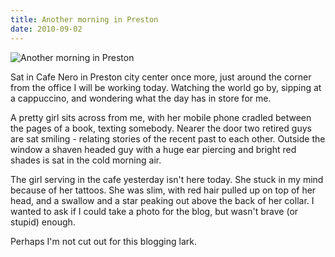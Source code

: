 ```yaml
---
title: Another morning in Preston
date: 2010-09-02
---
```


![Another morning in Preston](https://source.unsplash.com/ZYYS1kapOm8/1600x900)

Sat in Cafe Nero in Preston city center once more, just around the corner from the office I will be working today. Watching the world go by, sipping at a cappuccino, and wondering what the day has in store for me.

A pretty girl sits across from me, with her mobile phone cradled between the pages of a book, texting somebody. Nearer the door two retired guys are sat smiling - relating stories of the recent past to each other. Outside the window a shaven headed guy with a huge ear piercing and bright red shades is sat in the cold morning air.

The girl serving in the cafe yesterday isn't here today. She stuck in my mind because of her tattoos. She was slim, with red hair pulled up on top of her head, and a swallow and a star peaking out above the back of her collar. I wanted to ask if I could take a photo for the blog, but wasn't brave (or stupid) enough.

Perhaps I'm not cut out for this blogging lark.